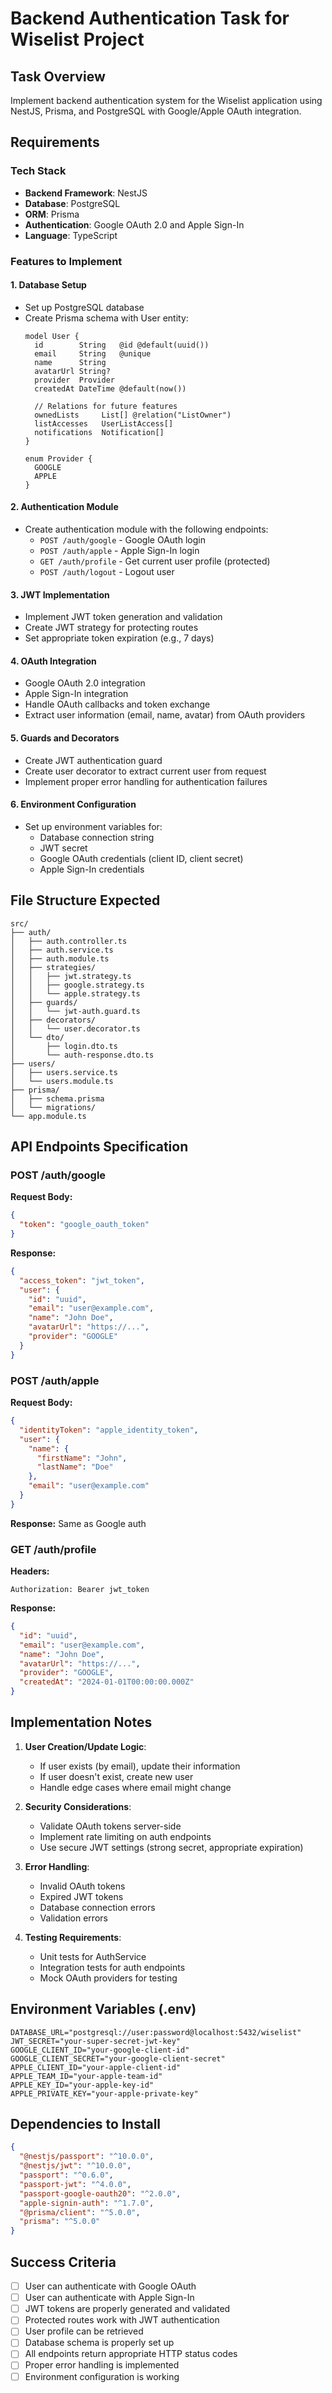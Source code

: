 # Backend Authentication Task for Wiselist Project

## Task Overview
Implement backend authentication system for the Wiselist application using NestJS, Prisma, and PostgreSQL with Google/Apple OAuth integration.

## Requirements

### Tech Stack
- **Backend Framework**: NestJS
- **Database**: PostgreSQL
- **ORM**: Prisma
- **Authentication**: Google OAuth 2.0 and Apple Sign-In
- **Language**: TypeScript

### Features to Implement

#### 1. Database Setup
- Set up PostgreSQL database
- Create Prisma schema with User entity:
  ```prisma
  model User {
    id        String   @id @default(uuid())
    email     String   @unique
    name      String
    avatarUrl String?
    provider  Provider
    createdAt DateTime @default(now())
    
    // Relations for future features
    ownedLists     List[] @relation("ListOwner")
    listAccesses   UserListAccess[]
    notifications  Notification[]
  }
  
  enum Provider {
    GOOGLE
    APPLE
  }
  ```

#### 2. Authentication Module
- Create authentication module with the following endpoints:
    - `POST /auth/google` - Google OAuth login
    - `POST /auth/apple` - Apple Sign-In login
    - `GET /auth/profile` - Get current user profile (protected)
    - `POST /auth/logout` - Logout user

#### 3. JWT Implementation
- Implement JWT token generation and validation
- Create JWT strategy for protecting routes
- Set appropriate token expiration (e.g., 7 days)

#### 4. OAuth Integration
- Google OAuth 2.0 integration
- Apple Sign-In integration
- Handle OAuth callbacks and token exchange
- Extract user information (email, name, avatar) from OAuth providers

#### 5. Guards and Decorators
- Create JWT authentication guard
- Create user decorator to extract current user from request
- Implement proper error handling for authentication failures

#### 6. Environment Configuration
- Set up environment variables for:
    - Database connection string
    - JWT secret
    - Google OAuth credentials (client ID, client secret)
    - Apple Sign-In credentials

## File Structure Expected
```
src/
├── auth/
│   ├── auth.controller.ts
│   ├── auth.service.ts
│   ├── auth.module.ts
│   ├── strategies/
│   │   ├── jwt.strategy.ts
│   │   ├── google.strategy.ts
│   │   └── apple.strategy.ts
│   ├── guards/
│   │   └── jwt-auth.guard.ts
│   ├── decorators/
│   │   └── user.decorator.ts
│   └── dto/
│       ├── login.dto.ts
│       └── auth-response.dto.ts
├── users/
│   ├── users.service.ts
│   └── users.module.ts
├── prisma/
│   ├── schema.prisma
│   └── migrations/
└── app.module.ts
```

## API Endpoints Specification

### POST /auth/google
**Request Body:**
```json
{
  "token": "google_oauth_token"
}
```

**Response:**
```json
{
  "access_token": "jwt_token",
  "user": {
    "id": "uuid",
    "email": "user@example.com",
    "name": "John Doe",
    "avatarUrl": "https://...",
    "provider": "GOOGLE"
  }
}
```

### POST /auth/apple
**Request Body:**
```json
{
  "identityToken": "apple_identity_token",
  "user": {
    "name": {
      "firstName": "John",
      "lastName": "Doe"
    },
    "email": "user@example.com"
  }
}
```

**Response:** Same as Google auth

### GET /auth/profile
**Headers:**
```
Authorization: Bearer jwt_token
```

**Response:**
```json
{
  "id": "uuid",
  "email": "user@example.com",
  "name": "John Doe",
  "avatarUrl": "https://...",
  "provider": "GOOGLE",
  "createdAt": "2024-01-01T00:00:00.000Z"
}
```

## Implementation Notes

1. **User Creation/Update Logic**:
    - If user exists (by email), update their information
    - If user doesn't exist, create new user
    - Handle edge cases where email might change

2. **Security Considerations**:
    - Validate OAuth tokens server-side
    - Implement rate limiting on auth endpoints
    - Use secure JWT settings (strong secret, appropriate expiration)

3. **Error Handling**:
    - Invalid OAuth tokens
    - Expired JWT tokens
    - Database connection errors
    - Validation errors

4. **Testing Requirements**:
    - Unit tests for AuthService
    - Integration tests for auth endpoints
    - Mock OAuth providers for testing

## Environment Variables (.env)
```env
DATABASE_URL="postgresql://user:password@localhost:5432/wiselist"
JWT_SECRET="your-super-secret-jwt-key"
GOOGLE_CLIENT_ID="your-google-client-id"
GOOGLE_CLIENT_SECRET="your-google-client-secret"
APPLE_CLIENT_ID="your-apple-client-id"
APPLE_TEAM_ID="your-apple-team-id"
APPLE_KEY_ID="your-apple-key-id"
APPLE_PRIVATE_KEY="your-apple-private-key"
```

## Dependencies to Install
```json
{
  "@nestjs/passport": "^10.0.0",
  "@nestjs/jwt": "^10.0.0",
  "passport": "^0.6.0",
  "passport-jwt": "^4.0.0",
  "passport-google-oauth20": "^2.0.0",
  "apple-signin-auth": "^1.7.0",
  "@prisma/client": "^5.0.0",
  "prisma": "^5.0.0"
}
```

## Success Criteria
- [ ] User can authenticate with Google OAuth
- [ ] User can authenticate with Apple Sign-In
- [ ] JWT tokens are properly generated and validated
- [ ] Protected routes work with JWT authentication
- [ ] User profile can be retrieved
- [ ] Database schema is properly set up
- [ ] All endpoints return appropriate HTTP status codes
- [ ] Proper error handling is implemented
- [ ] Environment configuration is working
